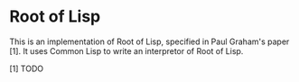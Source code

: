 # Root of Lisp

This is an implementation of  Root of Lisp, specified in Paul Graham's paper
[1]. It uses Common Lisp to write an interpretor of Root of Lisp.

[1] TODO
